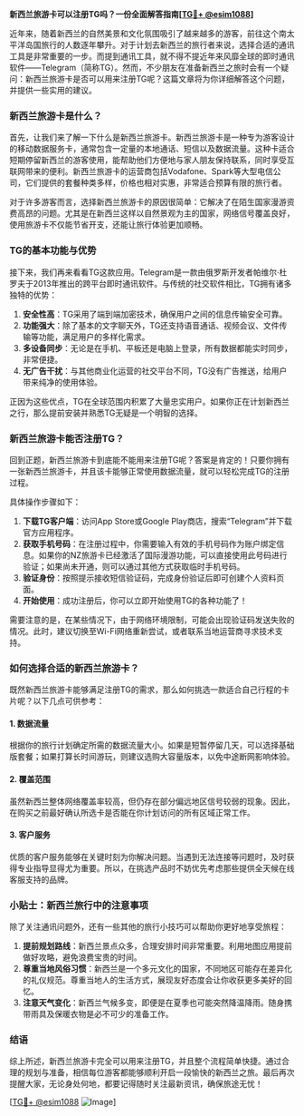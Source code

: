 **新西兰旅游卡可以注册TG吗？一份全面解答指南[[TG💪+ @esim1088](https://t.me/s/esim1088)]**

近年来，随着新西兰的自然美景和文化氛围吸引了越来越多的游客，前往这个南太平洋岛国旅行的人数逐年攀升。对于计划去新西兰的旅行者来说，选择合适的通讯工具是非常重要的一步。而提到通讯工具，就不得不提近年来风靡全球的即时通讯软件——Telegram（简称TG）。然而，不少朋友在准备新西兰之旅时会有一个疑问：新西兰旅游卡是否可以用来注册TG呢？这篇文章将为你详细解答这个问题，并提供一些实用的建议。

### 新西兰旅游卡是什么？

首先，让我们来了解一下什么是新西兰旅游卡。新西兰旅游卡是一种专为游客设计的移动数据服务卡，通常包含一定量的本地通话、短信以及数据流量。这种卡适合短期停留新西兰的游客使用，能帮助他们方便地与家人朋友保持联系，同时享受互联网带来的便利。新西兰旅游卡的运营商包括Vodafone、Spark等大型电信公司，它们提供的套餐种类多样，价格也相对实惠，非常适合预算有限的旅行者。

对于许多游客而言，选择新西兰旅游卡的原因很简单：它解决了在陌生国家漫游资费高昂的问题。尤其是在新西兰这样以自然景观为主的国家，网络信号覆盖良好，使用旅游卡不仅能节省开支，还能让旅行体验更加顺畅。

### TG的基本功能与优势

接下来，我们再来看看TG这款应用。Telegram是一款由俄罗斯开发者帕维尔·杜罗夫于2013年推出的跨平台即时通讯软件。与传统的社交软件相比，TG拥有诸多独特的优势：

1. **安全性高**：TG采用了端到端加密技术，确保用户之间的信息传输安全可靠。
2. **功能强大**：除了基本的文字聊天外，TG还支持语音通话、视频会议、文件传输等功能，满足用户的多样化需求。
3. **多设备同步**：无论是在手机、平板还是电脑上登录，所有数据都能实时同步，非常便捷。
4. **无广告干扰**：与其他商业化运营的社交平台不同，TG没有广告推送，给用户带来纯净的使用体验。

正因为这些优点，TG在全球范围内积累了大量忠实用户。如果你正在计划新西兰之行，那么提前安装并熟悉TG无疑是一个明智的选择。

### 新西兰旅游卡能否注册TG？

回到正题，新西兰旅游卡到底能不能用来注册TG呢？答案是肯定的！只要你拥有一张新西兰旅游卡，并且该卡能够正常使用数据流量，就可以轻松完成TG的注册过程。

具体操作步骤如下：

1. **下载TG客户端**：访问App Store或Google Play商店，搜索“Telegram”并下载官方应用程序。
2. **获取手机号码**：在注册过程中，你需要输入有效的手机号码作为账户绑定信息。如果你的NZ旅游卡已经激活了国际漫游功能，可以直接使用此号码进行验证；如果尚未开通，则可以通过其他方式获取临时手机号码。
3. **验证身份**：按照提示接收短信验证码，完成身份验证后即可创建个人资料页面。
4. **开始使用**：成功注册后，你可以立即开始使用TG的各种功能了！

需要注意的是，在某些情况下，由于网络环境限制，可能会出现验证码发送失败的情况。此时，建议切换至Wi-Fi网络重新尝试，或者联系当地运营商寻求技术支持。

### 如何选择合适的新西兰旅游卡？

既然新西兰旅游卡能够满足注册TG的需求，那么如何挑选一款适合自己行程的卡片呢？以下几点可供参考：

#### 1. 数据流量
根据你的旅行计划确定所需的数据流量大小。如果是短暂停留几天，可以选择基础版套餐；如果打算长时间游玩，则建议选购大容量版本，以免中途断网影响体验。

#### 2. 覆盖范围
虽然新西兰整体网络覆盖率较高，但仍存在部分偏远地区信号较弱的现象。因此，在购买之前最好确认所选卡是否能在你计划访问的所有区域正常工作。

#### 3. 客户服务
优质的客户服务能够在关键时刻为你解决问题。当遇到无法连接等问题时，及时获得专业指导显得尤为重要。所以，在挑选产品时不妨优先考虑那些提供全天候在线客服支持的品牌。

### 小贴士：新西兰旅行中的注意事项

除了关注通讯问题外，还有一些其他的旅行小技巧可以帮助你更好地享受旅程：

1. **提前规划路线**：新西兰景点众多，合理安排时间非常重要。利用地图应用提前做好攻略，避免浪费宝贵的时间。
2. **尊重当地风俗习惯**：新西兰是一个多元文化的国家，不同地区可能存在差异化的礼仪规范。尊重当地人的生活方式，展现友好态度会让你收获更多美好的回忆。
3. **注意天气变化**：新西兰气候多变，即便是在夏季也可能突然降温降雨。随身携带雨具及保暖衣物是必不可少的准备工作。

### 结语

综上所述，新西兰旅游卡完全可以用来注册TG，并且整个流程简单快捷。通过合理的规划与准备，相信每位游客都能够顺利开启一段愉快的新西兰之旅。最后再次提醒大家，无论身处何地，都要记得随时关注最新资讯，确保旅途无忧！

[[TG💪+ @esim1088](https://t.me/s/esim1088) ![Image](https://i.postimg.cc/4NQfJmqS/Snipaste-2025-05-13-00-14-12.png)]